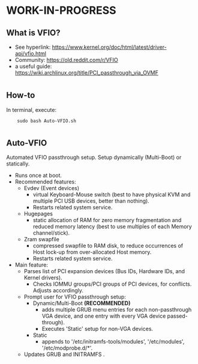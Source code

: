 # WORK-IN-PROGRESS
## What is VFIO?
* See hyperlink:    https://www.kernel.org/doc/html/latest/driver-api/vfio.html
* Community:        https://old.reddit.com/r/VFIO
* a useful guide:   https://wiki.archlinux.org/title/PCI_passthrough_via_OVMF

#
## How-to
In terminal, execute:

        sudo bash Auto-VFIO.sh
#
## Auto-VFIO
Automated VFIO passthrough setup. Setup dynamically (Multi-Boot) or statically.
* Runs once at boot.
* Recommended features:
    * Evdev (Event devices)
        * virtual Keyboard-Mouse switch (best to have physical KVM and multiple PCI USB devices, better than nothing).
        * Restarts related system service.
    * Hugepages
        * static allocation of RAM for zero memory fragmentation and reduced memory latency (best to use multiples of each Memory channel/stick).
    * Zram swapfile
        * compressed swapfile to RAM disk, to reduce occurrences of Host lock-up from over-allocated Host memory.
        * Restarts related system service.
* Main feature:
    * Parses list of PCI expansion devices (Bus IDs, Hardware IDs, and Kernel drivers).
        * Checks IOMMU groups/PCI groups of PCI devices, for conflicts. Adjusts accordingly.
    * Prompt user for VFIO passthrough setup:
        * Dynamic/Multi-Boot    **(RECOMMENDED)**
            * adds multiple GRUB menu entries for each non-passthrough VGA device, and one entry with every VGA device passed-through).
            * Executes 'Static' setup for non-VGA devices.
        * Static
            * appends to '/etc/initramfs-tools/modules', '/etc/modules', '/etc/modprobe.d/*'.
    * Updates GRUB and INITRAMFS .
